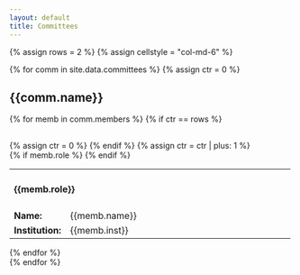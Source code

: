 ```yaml
---
layout: default
title: Committees
---
```


{% assign rows = 2 %}
{% assign cellstyle = "col-md-6" %}

{% for comm in site.data.committees %}
{% assign ctr = 0 %}
<div class = "row">
<h2> {{comm.name}}</h2>
<a name = "{{comm.name | remove: " " }}"></a>
  {% for memb in comm.members %}
    {% if ctr == rows %}
</div>
<div class = "row" style = "margin-top: 30px;">
{% assign ctr = 0 %}
    {% endif %}
    {% assign ctr = ctr | plus: 1 %}
<div class = "{{cellstyle}}">
  <table  width = "100%">
    {% if memb.role %}
      <tr>
        <td  colspan = "2">
          <h4>{{memb.role}}</h4>
        </td>
      </tr>
    {% endif %}
    <tr>
      <td width = "20%" > <b> Name: </b> </td>
      <td> {{memb.name}} </td>
    </tr>
    <tr>
      <td> <b> Institution: </b> </td>
      <td> {{memb.inst}} </td>
    </tr>

  </table>
</div>  
  {% endfor %}
</div> <!-- row -->
{% endfor %}

